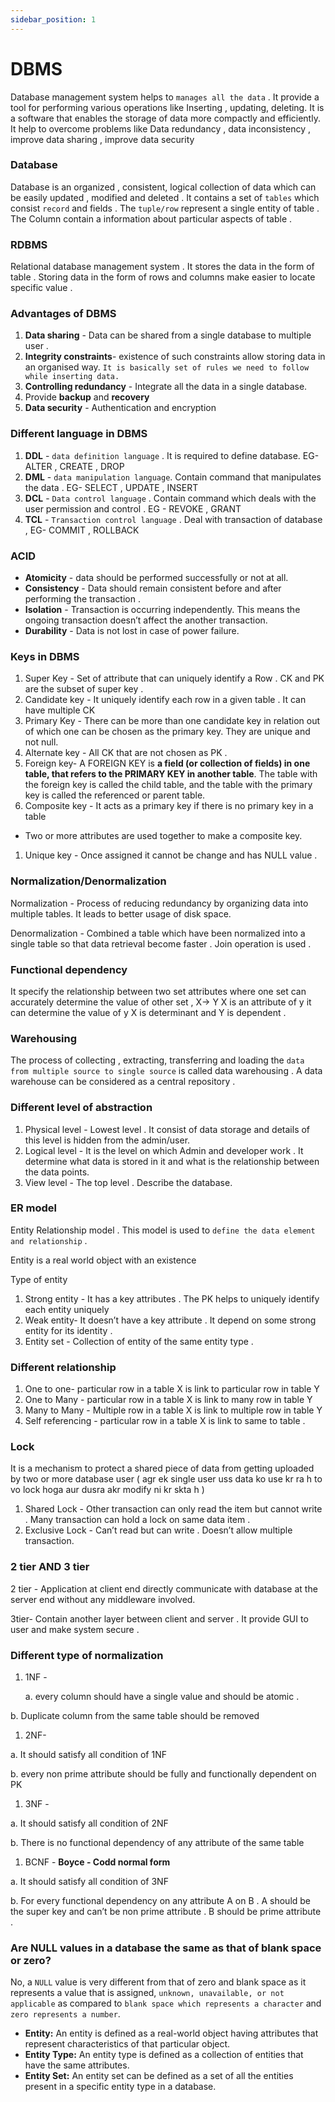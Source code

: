 ```yaml
---
sidebar_position: 1
---
```


# DBMS

Database management system helps to `manages all the data` . It provide a tool for performing various operations like Inserting , updating, deleting. It is a software that enables the storage of data more compactly and efficiently.  It help to overcome problems like Data redundancy , data inconsistency , improve data sharing , improve data security 

### Database

Database is an organized , consistent, logical collection of data which can be easily updated , modified and deleted . It contains a set of `tables`  which consist `record` and fields . The `tuple/row`  represent a single entity of table . The Column contain a information about particular aspects of table .

### RDBMS

Relational database management system . It stores the data in the form of table . Storing data in the form of rows and columns make easier to locate specific value . 

### Advantages of DBMS

1. **Data sharing** - Data can be shared from a single database to multiple user . 
2. **Integrity constraints**- existence of such constraints allow storing data in an organised way. `It is basically set of rules we need to follow while inserting data.`
3. **Controlling redundancy** - Integrate all the data in a single database.
4. Provide **backup** and **recovery** 
5. **Data security** - Authentication and encryption

### Different language in DBMS

1. **DDL** - `data definition language` . It is required to define database. EG- ALTER , CREATE , DROP 
2. **DML** - `data manipulation language`. Contain command that manipulates the data . EG- SELECT , UPDATE , INSERT 
3. **DCL** - `Data control language` . Contain command which deals with the user permission and control . EG - REVOKE , GRANT
4. **TCL** - `Transaction control language` . Deal with transaction of database , EG- COMMIT , ROLLBACK

 

### ACID

- **Atomicity** - data should be performed successfully or not at all.
- **Consistency** -  Data should remain consistent before and after performing the transaction .
- **Isolation** - Transaction is occurring independently. This means the ongoing transaction doesn’t affect the another transaction.
- **Durability** - Data is not lost in case of power failure.

### Keys in DBMS

1. Super Key - Set of attribute that can uniquely identify a Row . CK and PK are the subset of super key .
2. Candidate key - It uniquely identify each row in a given table . It can have multiple CK
3. Primary Key - There can be more than one candidate key in relation out of which one can be chosen as the primary key. They are unique and not null.
4. Alternate key - All CK that are not chosen as PK .
5. Foreign key- A FOREIGN KEY is **a field (or collection of fields) in one table, that refers to the PRIMARY KEY in another table**. The table with the foreign key is called the child table, and the table with the primary key is called the referenced or parent table.
6. Composite key - It acts as a primary key if there is no primary key in a table
- Two or more attributes are used together to make a composite key.

1. Unique key - Once assigned it cannot be change and has NULL value .

### Normalization/Denormalization

Normalization - Process of reducing redundancy by organizing data into multiple tables. It leads to better usage of disk space. 

Denormalization - Combined a table which have been normalized into a single table so that data retrieval become faster . Join operation is used . 

### Functional dependency

It specify the relationship between two set attributes where one set can accurately determine the value of other set , X→ Y X is an attribute of y it can determine the value of y X is determinant and Y is dependent .

### Warehousing

The process of collecting , extracting, transferring and loading the `data from multiple source to single source` is called data warehousing . A data warehouse can be considered as a central repository .

### Different level of abstraction

1. Physical level - Lowest level . It consist of data storage and details of this level is hidden from the admin/user.
2. Logical level - It is the level on which Admin and developer work . It determine what data is stored in it and what is the relationship between the data points.
3. View level - The top level . Describe the database.

### ER model

Entity Relationship model . This model is used to `define the data element and relationship` .

Entity is a real world object with an existence 

Type of entity 

1. Strong entity - It has a key attributes . The PK helps to uniquely identify each entity uniquely
2. Weak entity- It doesn’t have a key attribute . It depend on some strong entity for its identity .
3. Entity set - Collection of entity of the same entity type . 

 

### Different relationship

1. One to one- particular row in a table X is link to particular row in table Y
2. One to Many - particular row in a table X is link to many row in table Y
3. Many to Many - Multiple  row in a table X is link to multiple row in table Y
4. Self referencing - particular row in a table X is link to same to table .

### Lock

It is a mechanism to protect a shared piece of data from getting uploaded by two or more database user ( agr ek single user uss data ko use kr ra h to vo lock hoga aur dusra akr modify ni kr skta h ) 

1. Shared Lock - Other transaction can only read the item but cannot write . Many transaction can hold a lock on same data item .
2. Exclusive Lock - Can’t read but can write . Doesn’t allow multiple transaction.

### 2 tier AND 3 tier

2 tier - Application at client end directly communicate with database at the server end without any middleware involved. 

3tier- Contain another layer between client and server . It provide GUI to user and make system secure .

### Different type of normalization

1. 1NF - 

   a.  every column should have a single value    and should be atomic . 

b. Duplicate column from the same table should be removed

1. 2NF- 

 a. It should satisfy all condition of 1NF 

 b. every non prime attribute should be fully and functionally dependent on PK

1. 3NF -

a. It should satisfy all condition of 2NF

b.  There is no functional dependency of any attribute of the same table 

1. BCNF - **Boyce - Codd normal form**

a. It should satisfy all condition of 3NF

b. For every functional dependency on any attribute A on B . A should be the super key and can’t be non prime attribute . B should be prime attribute .  

 

### **Are NULL values in a database the same as that of blank space or zero?**

No, a `NULL` value is very different from that of zero and blank space as it represents a value that is assigned, `unknown, unavailable, or not applicable` as compared to `blank space which represents a character` and `zero represents a number`.

- **Entity:** An entity is defined as a real-world object having attributes that represent characteristics of that particular object.
- **Entity Type:** An entity type is defined as a collection of entities that have the same attributes.
- **Entity Set:** An entity set can be defined as a set of all the entities present in a specific entity type in a database.

